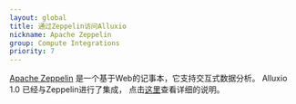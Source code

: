 ```yaml
---
layout: global
title: 通过Zeppelin访问Alluxio
nickname: Apache Zeppelin
group: Compute Integrations
priority: 7
---
```


[Apache Zeppelin](https://zeppelin.apache.org/) 是一个基于Web的记事本，它支持交互式数据分析。
Alluxio 1.0 已经与Zeppelin进行了集成，
点击[这里](https://zeppelin.apache.org/docs/latest/interpreter/alluxio.html)查看详细的说明。
